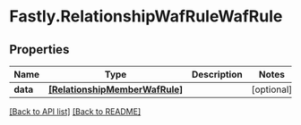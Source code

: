 # Fastly.RelationshipWafRuleWafRule

## Properties

Name | Type | Description | Notes
------------ | ------------- | ------------- | -------------
**data** | [**[RelationshipMemberWafRule]**](RelationshipMemberWafRule.md) |  | [optional] 



[[Back to API list]](../../README.md#endpoints) [[Back to README]](../../README.md)
